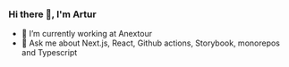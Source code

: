 ### Hi there 👋, I'm Artur

- 🔭 I’m currently working at Anextour
- 💬 Ask me about Next.js, React, Github actions, Storybook, monorepos and Typescript

